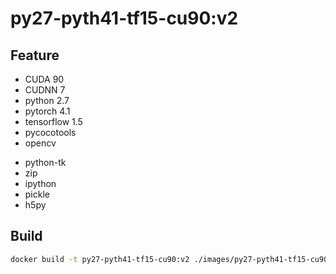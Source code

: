 # py27-pyth41-tf15-cu90:v2

## Feature

* CUDA 90 
* CUDNN 7
* python 2.7
* pytorch 4.1
* tensorflow 1.5
* pycocotools
* opencv

+ python-tk
+ zip
+ ipython
+ pickle
+ h5py

## Build

```bash
docker build -t py27-pyth41-tf15-cu90:v2 ./images/py27-pyth41-tf15-cu90.v2/Dockerfile
```
